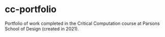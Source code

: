 # cc-portfolio
Portfolio of work completed in the Critical Computation course at Parsons School of Design (created in 2021).
